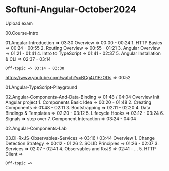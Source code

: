# Softuni-Angular-October2024

Upload exam

00.Course-Intro

01.Angular-Introduction => 03:30
	Overview => 00:00 - 00:24
	1. HTTP Basics => 00:24 - 00:55
	2. Routing Overview => 00:55 - 01:21
	3. Angular Overview => 01:21 - 01:41
	4. Intro to TypeScript => 01:41 - 02:37
	5. Angular Installation & CLI => 02:37 - 03:14
	
	Off-topic => 03:14 - 03:30
	
https://www.youtube.com/watch?v=BCg4U1FzODs => 00:52

01.Angular-TypeScript-Playground

02.Angular-Components-And-Data-Binding => 01:48 / 04:04
	Overview
	Init Angular project
	1. Components Basic Idea => 00:20 - 01:48
	2. Creating Components => 01:48 - 02:11
	3. Bootstrapping => 02:11 - 02:20
	4. Data Bindings & Templates => 02:20 - 03:12
	5. Lifecycle Hooks => 03:12 - 03:24
	6. Signals => step over
	7. Component Interaction => 03:24 - 04:04

02.Angular-Components-Lab

03.DI-RxJS-Observables-Services => 03:16 / 03:44
	Overview
	1. Change Detection Strategy => 00:12 - 01:26
	2. SOLID Principles => 01:26 - 02:07
	3. Services => 02:07 - 02:41
	4. Observables and RxJS => 02:41 - ... 
	5. HTTP Client => 
	
	Off-topic =>




